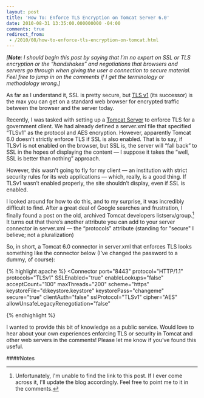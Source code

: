 ```yaml
---
layout: post
title: 'How To: Enforce TLS Encryption on Tomcat Server 6.0'
date: 2010-08-31 13:35:00.000000000 -04:00
comments: true
redirect_from: 
 - /2010/08/how-to-enforce-tls-encryption-on-tomcat.html
---
```

_[**Note**: I should begin this post by saying that I’m no expert on SSL or TLS encryption or the “handshakes” and negotiations that browsers and servers go through when giving the user a connection to secure material. Feel free to jump in on the comments if I get the terminology or methodology wrong.]_

As far as I understand it, SSL is pretty secure, but [TLS v1](http://en.wikipedia.org/wiki/TLSv1) (its successor) is the max you can get on a standard web browser for encrypted traffic between the browser and the server today.

Recently, I was tasked with setting up a [Tomcat Server](http://tomcat.apache.org/) to enforce TLS for a government client. We had already defined a server.xml file that specified “TLSv1″ as the protocol and AES encryption. However, apparently Tomcat 6.0 doesn’t strictly enforce TLS if SSL is also enabled. That is to say, if TLSv1 is not enabled on the browser, but SSL is, the server will “fall back” to SSL in the hopes of displaying the content — I suppose it takes the “well, SSL is better than nothing” approach.

However, this wasn’t going to fly for my client — an institution with strict security rules for its web applications — which, really, is a good thing. If TLSv1 wasn’t enabled properly, the site shouldn’t display, even if SSL is enabled.

I looked around for how to do this, and to my surprise, it was incredibly difficult to find. After a great deal of Google searches and frustration, I finally found a post on the old, archived Tomcat developers listserv/group.[^1] It turns out that there’s another attribute you can add to your server connector in server.xml — the “protocols” attribute (standing for "secure" I believe; not a pluralization)

So, in short, a Tomcat 6.0 connector in server.xml that enforces TLS looks something like the connector below (I’ve changed the password to a dummy, of course):

{% highlight apache %}
<Connector
	port="8443"
	protocol="HTTP/1.1"
	protocols="TLSv1"
	SSLEnabled="true"
	enableLookups="false"
	acceptCount="100"
	maxThreads="200"
	scheme="https"
	keystoreFile="d:keystore.keystore"
	keystorePass="changeme"
	secure="true"
	clientAuth="false"
	sslProtocol="TLSv1"
	cipher="AES"
	allowUnsafeLegacyRenegotiation="false"
>
{% endhighlight %}

I wanted to provide this bit of knowledge as a public service. Would love to hear about your own experiences enforcing TLS or security in Tomcat and other web servers in the comments! Please let me know if you’ve found this useful.

####Notes

[^1]: Unfortunately, I'm unable to find the link to this post. If I ever come across it, I'll update the blog accordingly. Feel free to point me to it in the comments.
